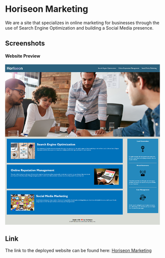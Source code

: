# Horiseon Marketing

We are a site that specializes in online marketing for businesses through the use of Search Engine Optimization and building a Social Media presence.

## Screenshots
#### Website Preview
![](assets/images/website-preview.png)

## Link 
The link to the deployed website can be found here:
[Horiseon Marketing](https://tahir-arslan.github.io/Horiseon-SEO-Marketing/)
